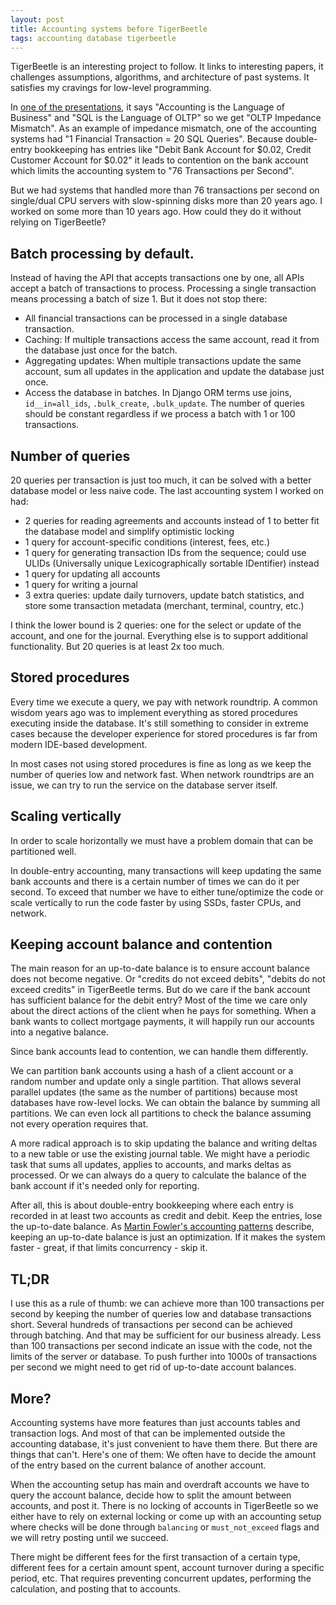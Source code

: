```yaml
---
layout: post
title: Accounting systems before TigerBeetle
tags: accounting database tigerbeetle
---
```


TigerBeetle is an interesting project to follow.  It links to interesting papers, it challenges assumptions, algorithms, and architecture of past systems. It satisfies my cravings for low-level programming.

In [one of the presentations](https://youtu.be/LHsjviZJ7PQ), it says "Accounting is the Language of Business" and "SQL is the Language of OLTP" so we get "OLTP Impedance Mismatch". As an example of impedance mismatch, one of the accounting systems had "1 Financial Transaction = 20 SQL Queries". Because double-entry bookkeeping has entries like "Debit Bank Account for $0.02, Credit Customer Account for $0.02" it leads to contention on the bank account which limits the accounting system to "76 Transactions per Second".

But we had systems that handled more than 76 transactions per second on single/dual CPU servers with slow-spinning disks more than 20 years ago. I worked on some more than 10 years ago. How could they do it without relying on TigerBeetle?

## Batch processing by default.

Instead of having the API that accepts transactions one by one, all APIs accept a batch of transactions to process. Processing a single transaction means processing a batch of size 1. But it does not stop there:

- All financial transactions can be processed in a single database transaction.
- Caching: If multiple transactions access the same account, read it from the database just once for the batch.
- Aggregating updates: When multiple transactions update the same account, sum all updates in the application and update the database just once.
- Access the database in batches. In Django ORM terms use joins, `id__in=all_ids`, `.bulk_create`, `.bulk_update`. The number of queries should be constant regardless if we process a batch with 1 or 100 transactions.

## Number of queries

20 queries per transaction is just too much, it can be solved with a better database model or less naive code. The last accounting system I worked on had:

- 2 queries for reading agreements and accounts instead of 1 to better fit the database model and simplify optimistic locking
- 1 query for account-specific conditions (interest, fees, etc.)
- 1 query for generating transaction IDs from the sequence; could use ULIDs (Universally unique Lexicographically sortable IDentifier) instead
- 1 query for updating all accounts
- 1 query for writing a journal
- 3 extra queries: update daily turnovers, update batch statistics, and store some transaction metadata (merchant, terminal, country, etc.)

I think the lower bound is 2 queries: one for the select or update of the account, and one for the journal. Everything else is to support additional functionality. But 20 queries is at least 2x too much.

## Stored procedures

Every time we execute a query, we pay with network roundtrip. A common wisdom years ago was to implement everything as stored procedures executing inside the database. It's still something to consider in extreme cases because the developer experience for stored procedures is far from modern IDE-based development.

In most cases not using stored procedures is fine as long as we keep the number of queries low and network fast. When network roundtrips are an issue, we can try to run the service on the database server itself. 

## Scaling vertically

In order to scale horizontally we must have a problem domain that can be partitioned well.

In double-entry accounting, many transactions will keep updating the same bank accounts and there is a certain number of times we can do it per second. To exceed that number we have to either tune/optimize the code or scale vertically to run the code faster by using SSDs, faster CPUs, and network.

## Keeping account balance and contention

The main reason for an up-to-date balance is to ensure account balance does not become negative. Or "credits do not exceed debits", "debits do not exceed credits" in TigerBeetle terms. But do we care if the bank account has sufficient balance for the debit entry? Most of the time we care only about the direct actions of the client when he pays for something. When a bank wants to collect mortgage payments, it will happily run our accounts into a negative balance.

Since bank accounts lead to contention, we can handle them differently.

We can partition bank accounts using a hash of a client account or a random number and update only a single partition. That allows several parallel updates (the same as the number of partitions) because most databases have row-level locks. We can obtain the balance by summing all partitions. We can even lock all partitions to check the balance assuming not every operation requires that.

A more radical approach is to skip updating the balance and writing deltas to a new table or use the existing journal table. We might have a periodic task that sums all updates, applies to accounts, and marks deltas as processed. Or we can always do a query to calculate the balance of the bank account if it's needed only for reporting.

After all, this is about double-entry bookkeeping where each entry is recorded in at least two accounts as credit and debit. Keep the entries, lose the up-to-date balance. As [Martin Fowler's accounting patterns](https://martinfowler.com/apsupp/accounting.pdf) describe, keeping an up-to-date balance is just an optimization. If it makes the system faster - great, if that limits concurrency - skip it.

## TL;DR

I use this as a rule of thumb: we can achieve more than 100 transactions per second by keeping the number of queries low and database transactions short. Several hundreds of transactions per second can be achieved through batching. And that may be sufficient for our business already. Less than 100 transactions per second indicate an issue with the code, not the limits of the server or database. To push further into 1000s of transactions per second we might need to get rid of up-to-date account balances.

## More?

Accounting systems have more features than just accounts tables and transaction logs. And most of that can be implemented outside the accounting database, it's just convenient to have them there. But there are things that can't. Here's one of them: We often have to decide the amount of the entry based on the current balance of another account. 

When the accounting setup has main and overdraft accounts we have to query the account balance, decide how to split the amount between accounts, and post it. There is no locking of accounts in TigerBeetle so we either have to rely on external locking or come up with an accounting setup where checks will be done through `balancing` or `must_not_exceed` flags and we will retry posting until we succeed.

There might be different fees for the first transaction of a certain type, different fees for a certain amount spent, account turnover during a specific period, etc. That requires preventing concurrent updates, performing the calculation, and posting that to accounts.

